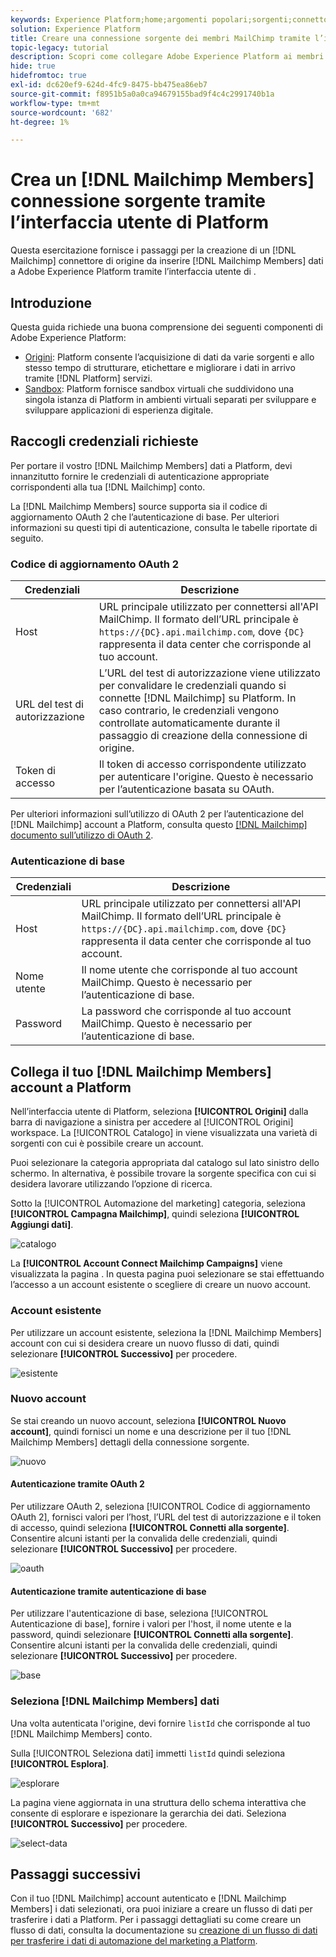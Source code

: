 ```yaml
---
keywords: Experience Platform;home;argomenti popolari;sorgenti;connettori;connettori sorgente;origini sdk;sdk;SDK
solution: Experience Platform
title: Creare una connessione sorgente dei membri MailChimp tramite l’interfaccia utente di Platform
topic-legacy: tutorial
description: Scopri come collegare Adobe Experience Platform ai membri MailChimp tramite l’interfaccia utente di Platform.
hide: true
hidefromtoc: true
exl-id: dc620ef9-624d-4fc9-8475-bb475ea86eb7
source-git-commit: f8951b5a0a0ca94679155bad9f4c4c2991740b1a
workflow-type: tm+mt
source-wordcount: '682'
ht-degree: 1%

---
```


# Crea un [!DNL Mailchimp Members] connessione sorgente tramite l’interfaccia utente di Platform

Questa esercitazione fornisce i passaggi per la creazione di un [!DNL Mailchimp] connettore di origine da inserire [!DNL Mailchimp Members] dati a Adobe Experience Platform tramite l’interfaccia utente di .

## Introduzione

Questa guida richiede una buona comprensione dei seguenti componenti di Adobe Experience Platform:

* [Origini](../../../../home.md): Platform consente l’acquisizione di dati da varie sorgenti e allo stesso tempo di strutturare, etichettare e migliorare i dati in arrivo tramite [!DNL Platform] servizi.
* [Sandbox](../../../../../sandboxes/home.md): Platform fornisce sandbox virtuali che suddividono una singola istanza di Platform in ambienti virtuali separati per sviluppare e sviluppare applicazioni di esperienza digitale.

## Raccogli credenziali richieste

Per portare il vostro [!DNL Mailchimp Members] dati a Platform, devi innanzitutto fornire le credenziali di autenticazione appropriate corrispondenti alla tua [!DNL Mailchimp] conto.

La [!DNL Mailchimp Members] source supporta sia il codice di aggiornamento OAuth 2 che l’autenticazione di base. Per ulteriori informazioni su questi tipi di autenticazione, consulta le tabelle riportate di seguito.

### Codice di aggiornamento OAuth 2

| Credenziali | Descrizione |
| --- | --- |
| Host | URL principale utilizzato per connettersi all&#39;API MailChimp. Il formato dell’URL principale è `https://{DC}.api.mailchimp.com`, dove `{DC}` rappresenta il data center che corrisponde al tuo account. |
| URL del test di autorizzazione | L’URL del test di autorizzazione viene utilizzato per convalidare le credenziali quando si connette [!DNL Mailchimp] su Platform. In caso contrario, le credenziali vengono controllate automaticamente durante il passaggio di creazione della connessione di origine. |
| Token di accesso | Il token di accesso corrispondente utilizzato per autenticare l&#39;origine. Questo è necessario per l’autenticazione basata su OAuth. |

Per ulteriori informazioni sull’utilizzo di OAuth 2 per l’autenticazione del [!DNL Mailchimp] account a Platform, consulta questo [[!DNL Mailchimp] documento sull’utilizzo di OAuth 2](https://mailchimp.com/developer/marketing/guides/access-user-data-oauth-2/).

### Autenticazione di base

| Credenziali | Descrizione |
| --- | --- |
| Host | URL principale utilizzato per connettersi all&#39;API MailChimp. Il formato dell’URL principale è `https://{DC}.api.mailchimp.com`, dove `{DC}` rappresenta il data center che corrisponde al tuo account. |
| Nome utente | Il nome utente che corrisponde al tuo account MailChimp. Questo è necessario per l’autenticazione di base. |
| Password | La password che corrisponde al tuo account MailChimp. Questo è necessario per l’autenticazione di base. |

## Collega il tuo [!DNL Mailchimp Members] account a Platform

Nell’interfaccia utente di Platform, seleziona **[!UICONTROL Origini]** dalla barra di navigazione a sinistra per accedere al [!UICONTROL Origini] workspace. La [!UICONTROL Catalogo] in viene visualizzata una varietà di sorgenti con cui è possibile creare un account.

Puoi selezionare la categoria appropriata dal catalogo sul lato sinistro dello schermo. In alternativa, è possibile trovare la sorgente specifica con cui si desidera lavorare utilizzando l’opzione di ricerca.

Sotto la [!UICONTROL Automazione del marketing] categoria, seleziona **[!UICONTROL Campagna Mailchimp]**, quindi seleziona **[!UICONTROL Aggiungi dati]**.

![catalogo](../../../../images/tutorials/create/mailchimp-members/catalog.png)

La **[!UICONTROL Account Connect Mailchimp Campaigns]** viene visualizzata la pagina . In questa pagina puoi selezionare se stai effettuando l’accesso a un account esistente o scegliere di creare un nuovo account.

### Account esistente

Per utilizzare un account esistente, seleziona la [!DNL Mailchimp Members] account con cui si desidera creare un nuovo flusso di dati, quindi selezionare **[!UICONTROL Successivo]** per procedere.

![esistente](../../../../images/tutorials/create/mailchimp-members/existing.png)

### Nuovo account

Se stai creando un nuovo account, seleziona **[!UICONTROL Nuovo account]**, quindi fornisci un nome e una descrizione per il tuo [!DNL Mailchimp Members] dettagli della connessione sorgente.

![nuovo](../../../../images/tutorials/create/mailchimp-members/new.png)


#### Autenticazione tramite OAuth 2

Per utilizzare OAuth 2, seleziona [!UICONTROL Codice di aggiornamento OAuth 2], fornisci valori per l’host, l’URL del test di autorizzazione e il token di accesso, quindi seleziona **[!UICONTROL Connetti alla sorgente]**. Consentire alcuni istanti per la convalida delle credenziali, quindi selezionare **[!UICONTROL Successivo]** per procedere.

![oauth](../../../../images/tutorials/create/mailchimp-members/oauth.png)

#### Autenticazione tramite autenticazione di base

Per utilizzare l&#39;autenticazione di base, seleziona [!UICONTROL Autenticazione di base], fornire i valori per l&#39;host, il nome utente e la password, quindi selezionare **[!UICONTROL Connetti alla sorgente]**. Consentire alcuni istanti per la convalida delle credenziali, quindi selezionare **[!UICONTROL Successivo]** per procedere.

![base](../../../../images/tutorials/create/mailchimp-members/basic.png)

### Seleziona [!DNL Mailchimp Members] dati

Una volta autenticata l&#39;origine, devi fornire `listId` che corrisponde al tuo [!DNL Mailchimp Members] conto.

Sulla [!UICONTROL Seleziona dati] immetti `listId` quindi seleziona **[!UICONTROL Esplora]**.

![esplorare](../../../../images/tutorials/create/mailchimp-members/explore.png)

La pagina viene aggiornata in una struttura dello schema interattiva che consente di esplorare e ispezionare la gerarchia dei dati. Seleziona **[!UICONTROL Successivo]** per procedere.

![select-data](../../../../images/tutorials/create/mailchimp-members/select-data.png)

## Passaggi successivi

Con il tuo [!DNL Mailchimp] account autenticato e [!DNL Mailchimp Members] i dati selezionati, ora puoi iniziare a creare un flusso di dati per trasferire i dati a Platform. Per i passaggi dettagliati su come creare un flusso di dati, consulta la documentazione su [creazione di un flusso di dati per trasferire i dati di automazione del marketing a Platform](../../dataflow/marketing-automation.md).

